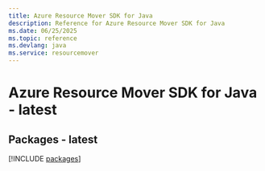 ```yaml
---
title: Azure Resource Mover SDK for Java
description: Reference for Azure Resource Mover SDK for Java
ms.date: 06/25/2025
ms.topic: reference
ms.devlang: java
ms.service: resourcemover
---
```

# Azure Resource Mover SDK for Java - latest
## Packages - latest
[!INCLUDE [packages](resource-mover-index.md)]